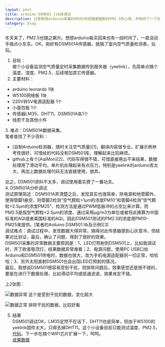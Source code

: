 ```yaml
---
layout: post
title: arduino DSM501 lib练成记
description: 记录使用arduino采集DSM501传感器数据制作PM2.5的心得，并制作了一个好用的arduino lib（My first Arduino lib）。
category: blog
---
```


冬天来了，PM2.5也随之飙升。想想arduino板买回来也有一段时间了，一直没动手搞点小东东。OK，刚好有DSM501A传感器，就搞了室内空气质量检测表，玩玩。

1. 目标： 
<br>做个小设备监测空气质量定时采集数据传到服务器（yeelink），先简单点搞个温度、湿度、PM2.5，后续增加其它传感器。<br>
2. 主要材料：
<ul>
    <li>arduino leonardo 1块</li>
    <li>W5100网络板 1块</li>
    <li>220V转5V电源适配器 1个</li>
    <li>小面包板 1个</li>
    <li>传感器LM35、DHT11、DSM501A各1个</li>
    <li>线若干及其他小件</li>
</ul>
3. 难点：DSM501A数据采集。<br>
笔者查找了不少资料：
<ul>
    <li>[自制Arduino检测器，随时关注空气质量][1]，翻译内容很专业，扩展示例参考性很好，可惜给的代码没有DSM501库，理解起来比较麻烦。</li>
    <li>github上有个[AqiMon][2]，代码写得很不错，可惜直接用出不来结果，数据处理用了滑动平均，单片机处理起来有点压力，特别是yeelink的arduino库太大，再加上数据处理代码无法直接使用，放弃。</li>
</ul>
总之，DSM501资料不太多，调试使用着实费了一番功夫。<br>
4. DSM501A分析调试<br>
测试原理简述：DSM501A弄清楚之后，发现其实也很简单，除电源和地管脚外，使得管脚1悬空，则管脚2检测“空气颗粒>1μm的浓度PM10”和管脚4检测“空气颗粒>2.5μm的浓度PM25”，检测方法是通过PWM低脉冲的占空比来计算。而PM2.5是指空气颗粒<2.5μm的浓度，通过采用μg/m3为单位或者将此换算为中国标准的AQI或者美国标准的AQI。因此DSM501测试的PM2.5的浓度用PM10-PM25来提供。[笔者的Arduino DSM501 lib及示例][3]<br>
调试难点：调试过程中，发现数据大得异常，搞得对此传感器感到心灰意冷，但结果对比验证，最后，确认了问题，得到了很好的效果。<br>
DSM501采集的异常数据主要原因是：1、LED灯照射到DSM501上，比如我调试时，开了欧普吸顶灯，结果数据异常难看；2、电源问题，使用PC USB口给Arduino和DSM501供电时，数据也很大，改为手机电源适配器则一切正常，哈哈哈；3、另外太阳直射DSM501也会出现LED灯照射的情况。<br>
最后，我想说DSM501很容易受到干扰，但排除问题后，效果感觉还是很不错的，要是在进行下数据处理，比如滑动平均或低通滤波，效果肯定不错。

上2张图：

![数据异常](/blog/images/DSM501/dsm501_data_error.png)
这个是受到干扰的数据，变化超大


![数据正常](/blog/images/DSM501/dsm501_data_ok.png)
排除干扰的数据，比较好看

5. 结果<br>
DSM501调试OK，LM35定然不在话下，DHT11也是简单，但由于W5100的yeelink固件太大，只得去掉DHT11。这个小设备目前只能测试温度、PM2.5，[代码][4]。下一步在搞个WIFI芯片扩展一下，呵呵。<br>
[成果数据][5]

[1]: http://www.guokr.com/article/434130/
[2]: https://github.com/alexjx/AqiMon/blob/master/
[3]: https://github.com/richardhmm/DIYRepo/tree/master/arduino/libraries/DSM501
[4]: https://github.com/richardhmm/DIYRepo/tree/master/arduino/project/AirQualityMonitor
[5]: http://www.yeelink.net/devices/16888
